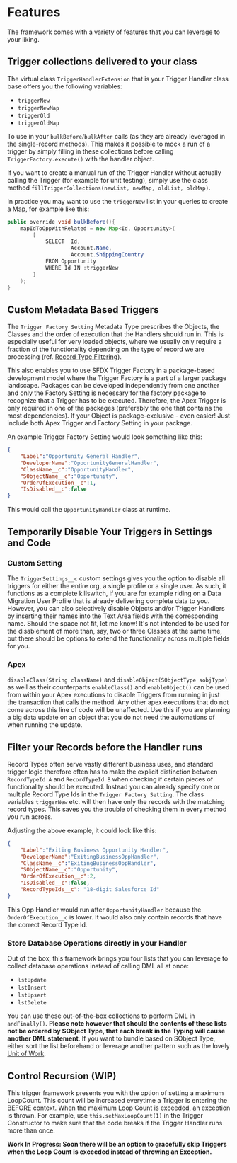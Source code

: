 # Features
The framework comes with a variety of features that you can leverage to your liking. 

## Trigger collections delivered to your class
The virtual class `TriggerHandlerExtension` that is your Trigger Handler class base offers you the following variables:

* `triggerNew`
* `triggerNewMap`
* `triggerOld`
* `triggerOldMap`

To use in your `bulkBefore`/`bulkAfter` calls (as they are already leveraged in the single-record methods). This makes it possible to mock a run of a trigger by simply filling in these collections before calling `TriggerFactory.execute()` with the handler object.

If you want to create a manual run of the Trigger Handler without actually calling the Trigger (for example for unit testing), simply use the class method `fillTriggerCollections(newList, newMap, oldList, oldMap)`.

In practice you may want to use the `triggerNew` list in your queries to create a Map, for example like this:

``` java
public override void bulkBefore(){
    mapIdToOppWithRelated = new Map<Id, Opportunity>(
        [
            SELECT  Id,
                    Account.Name,
                    Account.ShippingCountry 
            FROM Opportunity 
            WHERE Id IN :triggerNew
        ]
    );
}
```
## Custom Metadata Based Triggers
The `Trigger Factory Setting` Metadata Type prescribes the Objects, the Classes and the order of execution that the Handlers should run in. This is especially useful for very loaded objects, where we usually only require a fraction of the functionality depending on the type of record we are processing (ref. [Record Type Filtering](features.md#record-type-filtering)).

This also enables you to use SFDX Trigger Factory in a package-based development model where the Trigger Factory is a part of a larger package landscape. Packages can be developed independently from one another and only the Factory Setting is necessary for the factory package to recognize that a Trigger has to be executed. Therefore, the Apex Trigger is only required in one of the packages (preferably the one that contains the most dependencies). If your Object is package-exclusive - even easier! Just include both Apex Trigger and Factory Setting in your package.

An example Trigger Factory Setting would look something like this:
```json
{
    "Label":"Opportunity General Handler",
    "DeveloperName":"OpportunityGeneralHandler",
    "ClassName__c":"OpportunityHandler",
    "SObjectName__c":"Opportunity",
    "OrderOfExecution__c":1,
    "IsDisabled__c":false
}
```
This would call the `OpportunityHandler` class at runtime.

## Temporarily Disable Your Triggers in Settings and Code
### Custom Setting
The `TriggerSettings__c` custom settings gives you the option to disable all triggers for either the entire org, a single profile or a single user. As such, it functions as a complete killswitch, if you are for example riding on a Data Migration User Profile that is already delivering complete data to you. However, you can also selectively disable Objects and/or Trigger Handlers by inserting their names into the Text Area fields with the corresponding name. Should the space not fit, let me know! It's not intended to be used for the disablement of more than, say, two or three Classes at the same time, but there should be options to extend the functionality across multiple fields for you.

### Apex
`disableClass(String className)` and `disableObject(SObjectType sobjType)` as well as their counterparts `enableClass()` and `enableObject()` can be used from within your Apex executions to disable Triggers from running in just the transaction that calls the method. Any other apex executions that do not come across this line of code will be unaffected. Use this if you are planning a big data update on an object that you do not need the automations of when running the update.

## Filter your Records before the Handler runs
Record Types often serve vastly different business uses, and standard trigger logic therefore often has to make the explicit distinction between `RecordTypeId A` and `RecordTypeId B` when checking if certain pieces of functionality should be executed. Instead you can already specify one or multiple Record Type Ids in the `Trigger Factory Setting`. The class variables `triggerNew` etc. will then have only the records with the matching record types. This saves you the trouble of checking them in every method you run across.

Adjusting the above example, it could look like this:
```json
{
    "Label":"Exiting Business Opportunity Handler",
    "DeveloperName":"ExitingBusinessOppHandler",
    "ClassName__c":"ExitingBusinessOppHandler",
    "SObjectName__c":"Opportunity",
    "OrderOfExecution__c":2,
    "IsDisabled__c":false,
    "RecordTypeIds__c": "18-digit Salesforce Id"
}
```

This Opp Handler would run after `OpportunityHandler` because the `OrderOfExecution__c` is lower. It would also only contain records that have the correct Record Type Id.

### Store Database Operations directly in your Handler
Out of the box, this framework brings you four lists that you can leverage to collect database operations instead of calling DML all at once:

* `lstUpdate`
* `lstInsert`
* `lstUpsert`
* `lstDelete`

You can use these out-of-the-box collections to perform DML in `andFinally()`. 
**Please note however that should the contents of these lists not be ordered by SObject Type, that each break in the Typing will cause another DML statement**. If you want to bundle based on SObject Type, either sort the list beforehand or leverage another pattern such as the lovely [Unit of Work](https://trailhead.salesforce.com/de/content/learn/modules/apex_patterns_sl/apex_patterns_sl_learn_uow_principles).

## Control Recursion (WIP)
This trigger framework presents you with the option of setting a maximum LoopCount. This count will be increased everytime a Trigger is entering the BEFORE context. When the maximum Loop Count is exceeded, an exception is thrown.
For example, use `this.setMaxLoopCount(1)` in the Trigger Constructor to make sure that the code breaks if the Trigger Handler runs more than once.

**Work In Progress: Soon there will be an option to gracefully skip Triggers when the Loop Count is exceeded instead of throwing an Exception.** 